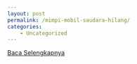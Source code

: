 ```yaml
---
layout: post
permalink: /mimpi-mobil-saudara-hilang/
categories:
    - Uncategorized
---
```


[Baca Selengkapnya](/02)